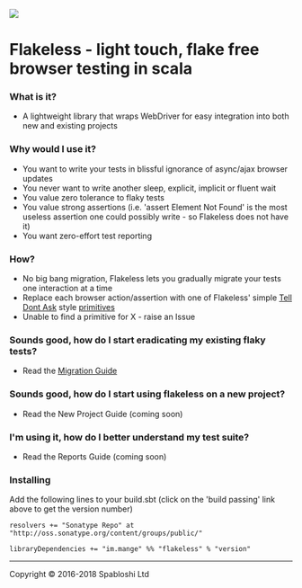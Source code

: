 <a href="https://travis-ci.org/alltonp/flakeless" target="_blank"><img src="https://travis-ci.org/alltonp/flakeless.png?branch=master"></a>


# Flakeless - light touch, flake free browser testing in scala

### What is it?
- A lightweight library that wraps WebDriver for easy integration into both new and existing projects

### Why would I use it?
- You want to write your tests in blissful ignorance of async/ajax browser updates
- You never want to write another sleep, explicit, implicit or fluent wait
- You value zero tolerance to flaky tests
- You value strong assertions (i.e. 'assert Element Not Found' is the most useless assertion one could possibly write - so Flakeless does not have it)
- You want zero-effort test reporting

### How?
- No big bang migration, Flakeless lets you gradually migrate your tests one interaction at a time
- Replace each browser action/assertion with one of Flakeless' simple [Tell Dont Ask](https://martinfowler.com/bliki/TellDontAsk.html) style [primitives](src/main/scala/im/mange/flakeless/)
- Unable to find a primitive for X - raise an Issue

### Sounds good, how do I start eradicating my existing flaky tests?
- Read the [Migration Guide](src/example/scala/im/mange/flakeless/examples/MigrationGuide.scala)

### Sounds good, how do I start using flakeless on a new project?
- Read the New Project Guide (coming soon)

### I'm using it, how do I better understand my test suite?
- Read the Reports Guide (coming soon)


### Installing

Add the following lines to your build.sbt (click on the 'build passing' link above to get the version number)

    resolvers += "Sonatype Repo" at "http://oss.sonatype.org/content/groups/public/"

    libraryDependencies += "im.mange" %% "flakeless" % "version"


-----

Copyright © 2016-2018 Spabloshi Ltd

